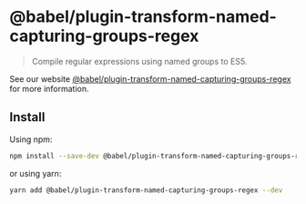 # @babel/plugin-transform-named-capturing-groups-regex

> Compile regular expressions using named groups to ES5.

See our
website [@babel/plugin-transform-named-capturing-groups-regex](https://babeljs.io/docs/babel-plugin-transform-named-capturing-groups-regex)
for more information.

## Install

Using npm:

```sh
npm install --save-dev @babel/plugin-transform-named-capturing-groups-regex
```

or using yarn:

```sh
yarn add @babel/plugin-transform-named-capturing-groups-regex --dev
```
